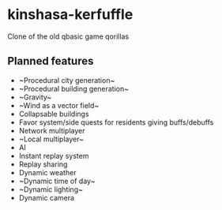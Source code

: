 # kinshasa-kerfuffle
Clone of the old qbasic game qorillas

## Planned features
- ~Procedural city generation~
- ~Procedural building generation~
- ~Gravity~
- ~Wind as a vector field~
- Collapsable buildings
- Favor system/side quests for residents giving buffs/debuffs
- Network multiplayer
- ~Local multiplayer~
- AI
- Instant replay system
- Replay sharing
- Dynamic weather
- ~Dynamic time of day~
- ~Dynamic lighting~
- Dynamic camera
